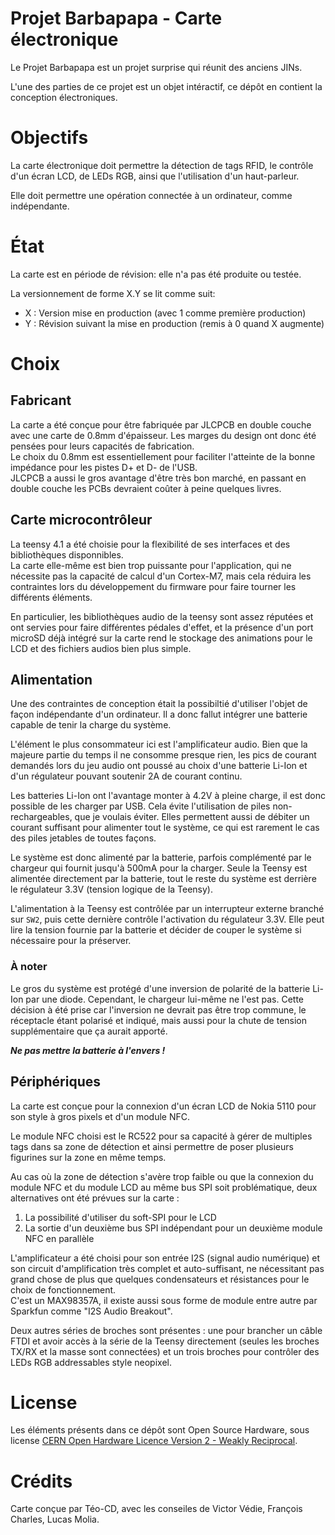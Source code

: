 # Projet Barbapapa - Carte électronique

Le Projet Barbapapa est un projet surprise qui réunit des anciens JINs.

L'une des parties de ce projet est un objet intéractif, ce dépôt en contient
la conception électroniques.


# Objectifs

La carte électronique doit permettre la détection de tags RFID, le contrôle 
d'un écran LCD, de LEDs RGB, ainsi que l'utilisation d'un haut-parleur.

Elle doit permettre une opération connectée à un ordinateur, comme indépendante.


# État

La carte est en période de révision: elle n'a pas été produite ou testée.

La versionnement de forme X.Y se lit comme suit:
 - X : Version mise en production (avec 1 comme première production)
 - Y : Révision suivant la mise en production (remis à 0 quand X augmente)


# Choix

## Fabricant

La carte a été conçue pour être fabriquée par JLCPCB en double couche avec une carte de 0.8mm d'épaisseur. Les marges
du design ont donc été pensées pour leurs capacités de fabrication.  
Le choix du 0.8mm est essentiellement pour faciliter l'atteinte de la bonne impédance pour les pistes D+ et D- de l'USB.  
JLCPCB a aussi le gros avantage d'être très bon marché, en passant en double couche les PCBs devraient coûter à peine
quelques livres.


## Carte microcontrôleur

La teensy 4.1 a été choisie pour la flexibilité de ses interfaces et des bibliothèques disponnibles.  
La carte elle-même est bien trop puissante pour l'application, qui ne nécessite pas la capacité de calcul d'un Cortex-M7,
mais cela réduira les contraintes lors du développement du firmware pour faire tourner les différents éléments.

En particulier, les bibliothèques audio de la teensy sont assez réputées et ont servies pour faire différentes pédales
d'effet, et la présence d'un port microSD déjà intégré sur la carte rend le stockage des animations pour le LCD et des
fichiers audios bien plus simple.


## Alimentation

Une des contraintes de conception était la possibiltié d'utiliser l'objet de façon indépendante d'un ordinateur. Il a donc
fallut intégrer une batterie capable de tenir la charge du système.

L'élément le plus consommateur ici est l'amplificateur audio. Bien que la majeure partie du temps il ne consomme presque rien,
les pics de courant demandés lors du jeu audio ont poussé au choix d'une batterie Li-Ion et d'un régulateur pouvant soutenir
2A de courant continu.

Les batteries Li-Ion ont l'avantage monter à 4.2V à pleine charge, il est donc possible de les charger par USB. Cela évite
l'utilisation de piles non-rechargeables, que je voulais éviter. Elles permettent aussi de débiter un courant suffisant pour
alimenter tout le système, ce qui est rarement le cas des piles jetables de toutes façons.

Le système est donc alimenté par la batterie, parfois complémenté par le chargeur qui fournit jusqu'à 500mA pour la charger.
Seule la Teensy est alimentée directement par la batterie, tout le reste du système est derrière le régulateur 3.3V (tension
logique de la Teensy).

L'alimentation à la Teensy est contrôlée par un interrupteur externe branché sur `SW2`, puis cette dernière contrôle l'activation
du régulateur 3.3V. Elle peut lire la tension fournie par la batterie et décider de couper le système si nécessaire pour la
préserver.  


### À noter

Le gros du système est protégé d'une inversion de polarité de la batterie Li-Ion par une diode. Cependant, le chargeur lui-même
ne l'est pas. Cette décision à été prise car l'inversion ne devrait pas être trop commune, le réceptacle étant polarisé et indiqué,
mais aussi pour la chute de tension supplémentaire que ça aurait apporté.

***Ne pas mettre la batterie à l'envers !***


## Périphériques

La carte est conçue pour la connexion d'un écran LCD de Nokia 5110 pour son style à gros pixels et d'un module NFC.  

Le module NFC choisi est le RC522 pour sa capacité à gérer de multiples tags dans sa zone de détection et ainsi permettre de
poser plusieurs figurines sur la zone en même temps.  

Au cas où la zone de détection s'avère trop faible ou que la connexion du module NFC et du module LCD au même bus SPI soit
problématique, deux alternatives ont été prévues sur la carte :  
 1. La possibilité d'utiliser du soft-SPI pour le LCD
 2. La sortie d'un deuxième bus SPI indépendant pour un deuxième module NFC en parallèle

L'amplificateur a été choisi pour son entrée I2S (signal audio numérique) et son circuit d'amplification très complet et
auto-suffisant, ne nécessitant pas grand chose de plus que quelques condensateurs et résistances pour le choix de fonctionnement.  
C'est un MAX98357A, il existe aussi sous forme de module entre autre par Sparkfun comme "I2S Audio Breakout".  

Deux autres séries de broches sont présentes : une pour brancher un câble FTDI et avoir accès à la série de la Teensy directement
(seules les broches TX/RX et la masse sont connectées) et un trois broches pour contrôler des LEDs RGB addressables style neopixel.



# License

Les éléments présents dans ce dépôt sont Open Source Hardware, sous license [CERN Open Hardware Licence Version 2 - Weakly Reciprocal](https://ohwr.org/cern_ohl_w_v2.txt).

# Crédits

Carte conçue par Téo-CD, avec les conseiles de Victor Védie, François Charles, Lucas Molia.


